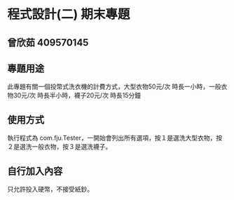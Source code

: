 # 程式設計(二) 期末專題
## 曾欣茹 409570145 

## 專題用途
此專題有關一個投幣式洗衣機的計費方式，大型衣物50元/次 時長一小時，一般衣物30元/次 時長半小時，襪子20元/次 時長15分鐘

## 使用方式
執行程式為 com.fju.Tester，一開始會列出所有選項，按１是選洗大型衣物，按２是選洗一般衣物，按３是選洗襪子。

## 自行加入內容
只允許投入硬幣，不接受紙鈔。